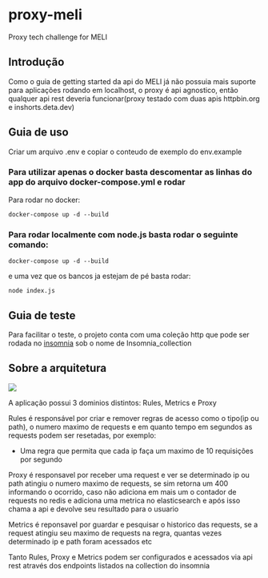 # proxy-meli
Proxy tech challenge for MELI

## Introdução
Como o guia de getting started da api do MELI já não possuia mais suporte para aplicações rodando em localhost, o proxy é api agnostico, então qualquer api rest deveria funcionar(proxy testado com duas apis httpbin.org e inshorts.deta.dev)

## Guia de uso
Criar um arquivo .env e copiar o conteudo de exemplo do env.example

### Para utilizar apenas o docker basta descomentar as linhas do app do arquivo docker-compose.yml e rodar

Para rodar no docker: 
```
docker-compose up -d --build
```

### Para rodar localmente com node.js basta rodar o seguinte comando: 
```
docker-compose up -d --build
```

e uma vez que os bancos ja estejam de pé basta rodar: 
```
node index.js 
```

## Guia de teste

Para facilitar o teste, o projeto conta com uma coleção http que pode ser rodada no [insomnia](https://insomnia.rest/download) sob o nome de Insomnia_collection

## Sobre a arquitetura

<img src="https://raw.githubusercontent.com/KevinDaSilvaS/proxy-meli/main/arch.png](https://raw.githubusercontent.com/KevinDaSilvaS/proxy-meli/main/arch.png?token=GHSAT0AAAAAAB5WVO6OCVWIFD3SFNQDCV3MZA56WGA">

A aplicação possui 3 dominios distintos: Rules, Metrics e Proxy

Rules é responsável por criar e remover regras de acesso como o tipo(ip ou path), o numero maximo de requests e em quanto tempo em segundos as requests podem ser resetadas, por exemplo:
  - Uma regra que permita que cada ip faça um maximo de 10 requisições por segundo

Proxy é responsavel por receber uma request e ver se determinado ip ou path atingiu o numero maximo de requests, se sim retorna um 400 informando o ocorrido, caso não adiciona em mais um o contador de requests no redis e adiciona uma metrica no elasticsearch e após isso chama a api e devolve seu resultado para o usuario

Metrics é reponsavel por guardar e pesquisar o historico das requests, se a request atingiu seu maximo de requests na regra, quantas vezes determinado ip e path foram acessados etc

Tanto Rules, Proxy e Metrics podem ser configurados e acessados via api rest através dos endpoints listados na collection do insomnia


 
